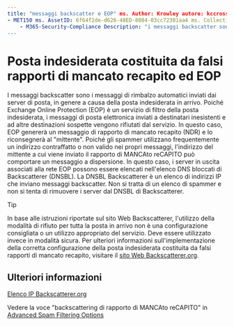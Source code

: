 ```yaml
---
title: "messaggi backscatter e EOP" ms. Author: Krowley autore: kccross Manager: laurawi ms. Date: 12/9/2016 ms. audience: ITPro ms. Topic: article ms. Service: O365-seccomp ms. Custom: TN2DMC localization_priority: Normal search. appverid:
- MET150 ms. AssetID: 6f64f2de-d626-48ED-8084-03cc72301aa4 ms. Collection:
    - M365-Security-Compliance Description: "i messaggi backscatter sono i messaggi di rimbalzo automatici inviati dai server di posta elettronica, in genere a causa di posta indesiderata in arrivo. La DNSBL Backscatterer è un elenco di indirizzi IP che inviano messaggi backscatter. Non si tratta di un elenco di spammer e non si tenta di rimuovere i server dal DNSBL di Backscatterer.
---
```


# <a name="backscatter-messages-and-eop"></a>Posta indesiderata costituita da falsi rapporti di mancato recapito ed EOP

I messaggi backscatter sono i messaggi di rimbalzo automatici inviati dai server di posta, in genere a causa della posta indesiderata in arrivo. Poiché Exchange Online Protection (EOP) è un servizio di filtro della posta indesiderata, i messaggi di posta elettronica inviati a destinatari inesistenti e ad altre destinazioni sospette vengono rifiutati dal servizio. In questo caso, EOP genererà un messaggio di rapporto di mancato recapito (NDR) e lo riconsegnerà al "mittente". Poiché gli spammer utilizzano frequentemente un indirizzo contraffatto o non valido nei propri messaggi, l'indirizzo del mittente a cui viene inviato il rapporto di MANCAto reCAPITO può comportare un messaggio a dispersione. In questo caso, i server in uscita associati alla rete EOP possono essere elencati nell'elenco DNS bloccati di Backscatterer (DNSBL). La DNSBL Backscatterer è un elenco di indirizzi IP che inviano messaggi backscatter. Non si tratta di un elenco di spammer e non si tenta di rimuovere i server dal DNSBL di Backscatterer. 
  
> [!TIP]
> In base alle istruzioni riportate sul sito Web Backscatterer, l'utilizzo della modalità di rifiuto per tutta la posta in arrivo non è una configurazione consigliata o un utilizzo appropriato del servizio. Deve essere utilizzato invece in modalità sicura. Per ulteriori informazioni sull'implementazione della corretta configurazione della posta indesiderata costituita da falsi rapporti di mancato recapito, visitare il [sito Web Backscatterer.org](http://www.backscatterer.org/?target=usage). 
  
## <a name="for-more-information"></a>Ulteriori informazioni

[Elenco IP Backscatterer.org](https://blogs.msdn.com/b/tzink/archive/2012/08/22/the-backscatterer-org-ip-list.aspx)
  
Vedere la voce "backscattering di rapporto di MANCAto reCAPITO" in [Advanced Spam Filtering Options](advanced-spam-filtering-asf-options.md)
  

